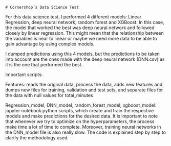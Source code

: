    # Cornershop´s Data Science Test

For this data science test, I performed 4 different models: Linear Regression, deep neural network, random forest and XGBoost.  In this case, the model that worked the best was deep neural network and followed closely by linear regression.  This might mean that the relationship between the variables is near to linear or maybe we need more data to be able to gain advantage by using complex models.

I dumped predictions using this 4 models, but the predictions to be taken into account are the ones made with the deep neural network (DNN.csv) as it is the one that performed the best. 

Important scripts:

Features: reads the original data, process the data, adds new features and dumps new files for training, validation and test sets, and separate files for the data with null values for total_minutes

Regression_model, DNN_model, random_forest_model, xgboost_model: jupyter notebook python scripts, which create and train the respective models and make predictions for the desired data.  It is important to note that whenever we try to optimize on the hyperparameters, the process make time a lot of time to complete.  Moreover, training neural networks in the DNN_model file is also really slow.  The code is explained step by step to clarify the methodology used.
